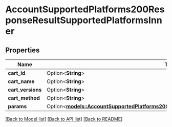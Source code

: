 # AccountSupportedPlatforms200ResponseResultSupportedPlatformsInner

## Properties

Name | Type | Description | Notes
------------ | ------------- | ------------- | -------------
**cart_id** | Option<**String**> |  | [optional]
**cart_name** | Option<**String**> |  | [optional]
**cart_versions** | Option<**String**> |  | [optional]
**cart_method** | Option<**String**> |  | [optional]
**params** | Option<[**models::AccountSupportedPlatforms200ResponseResultSupportedPlatformsInnerParams**](AccountSupportedPlatforms_200_response_result_supported_platforms_inner_params.md)> |  | [optional]

[[Back to Model list]](../README.md#documentation-for-models) [[Back to API list]](../README.md#documentation-for-api-endpoints) [[Back to README]](../README.md)


